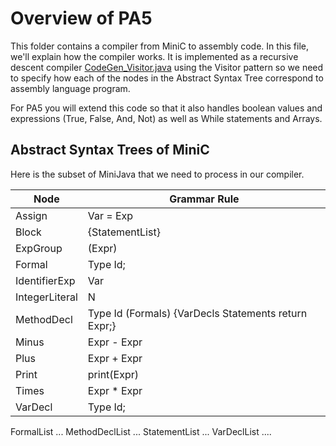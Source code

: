 # Overview of PA5
This folder contains a compiler from MiniC to assembly code.
In this file, we'll explain how the compiler works. It is implemented
as a recursive descent compiler
   [CodeGen_Visitor.java](./CodeGen_Visitor.java)
using the Visitor pattern so we need
to specify how each of the nodes in the Abstract Syntax Tree correspond
to assembly language program.

For PA5 you will extend this code so that it also handles boolean values
and expressions (True, False, And, Not) as well as While statements
and Arrays.

## Abstract Syntax Trees of MiniC
Here is the subset of MiniJava that we need to process in our compiler.

|Node | Grammar Rule |
| --- | --- |
|Assign|  Var = Exp|
|Block  | \{StatementList\}|
|ExpGroup| \(Expr\)|
|Formal | Type Id;|
|IdentifierExp | Var|
|IntegerLiteral | N|
|MethodDecl  |    Type Id (Formals) \{VarDecls Statements return Expr;\}|
|Minus | Expr - Expr|
|Plus  | Expr + Expr|
|Print | print(Expr)|
|Times | Expr * Expr|
|VarDecl | Type Id;|

FormalList ...
MethodDeclList ...
StatementList  ...
VarDeclList  ....

